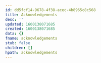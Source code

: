 ```yaml
---
id: dd5fcf14-9678-4f38-acec-4b8965c8c568
title: Acknowledgements
desc: ''
updated: 1600138071685
created: 1600138071685
data: {}
fname: acknowledgements
stub: false
children: []
hpath: acknowledgements
---
```


